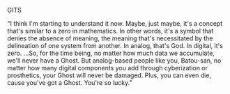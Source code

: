 GITS

"I think I'm starting to understand it now. Maybe, just maybe, it's a concept that's similar to a zero in mathematics. In other words, it's a symbol that denies the absence of meaning, the meaning that's necessitated by the delineation of one system from another. In analog, that's God. In digital, it's zero. ...So, for the time being, no matter how much data we accumulate, we'll never have a Ghost. But analog-based people like you, Batou-san, no matter how many digital components you add through cyberization or prosthetics, your Ghost will never be damaged. Plus, you can even die, cause you've got a Ghost. You're so lucky."
